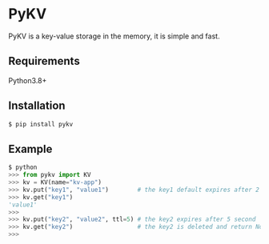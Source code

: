 # PyKV
PyKV is a key-value storage in the memory, it is simple and fast.

## Requirements
Python3.8+

## Installation
```bash
$ pip install pykv
```

## Example
```python
$ python
>>> from pykv import KV
>>> kv = KV(name="kv-app")
>>> kv.put("key1", "value1")        # the key1 default expires after 2 hours
>>> kv.get("key1")
'value1'
>>>
>>> kv.put("key2", "value2", ttl=5) # the key2 expires after 5 second
>>> kv.get("key2")                  # the key2 is deleted and return None after 5 second
>>>
```
